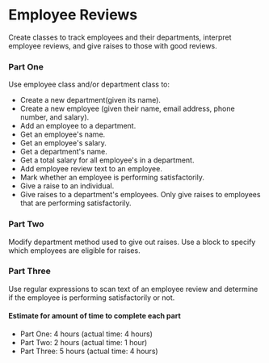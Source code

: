 # Employee Reviews
Create classes to track employees and their departments, interpret employee reviews, and give raises to those with good reviews.

### Part One
Use employee class and/or department class to:
* Create a new department(given its name).
* Create a new employee (given their name, email address, phone number, and salary).
* Add an employee to a department.
* Get an employee's name.
* Get an employee's salary.
* Get a department's name.
* Get a total salary for all employee's in a department.
* Add employee review text to an employee.
* Mark whether an employee is performing satisfactorily.
* Give a raise to an individual.
* Give raises to a department's employees. Only give raises to employees that are performing satisfactorily.

### Part Two
Modify department method used to give out raises. Use a block to specify which employees are eligible for raises.

### Part Three
Use regular expressions to scan text of an employee review and determine if the employee is performing satisfactorily or not.

#### Estimate for amount of time to complete each part
* Part One: 4 hours (actual time: 4 hours)
* Part Two: 2 hours (actual time: 1 hour)
* Part Three: 5 hours (actual time: 4 hours)
